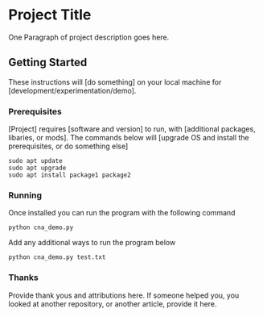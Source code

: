 
# **Project Title**

One Paragraph of project description goes here.

## **Getting Started**

These instructions will [do something] on your local machine for [development/experimentation/demo].

### **Prerequisites**

[Project] requires [software and version] to run, with [additional packages, libaries, or mods]. The commands below will [upgrade OS and install the prerequisites, or do something else]
```
sudo apt update
sudo apt upgrade
sudo apt install package1 package2
```
### **Running**

Once installed you can run the program with the following command
```
python cna_demo.py
```
Add any additional ways to run the program below
```
python cna_demo.py test.txt
```
### **Thanks**

Provide thank yous and attributions here. If someone helped you, you looked at another repository, or another article, provide it here.
